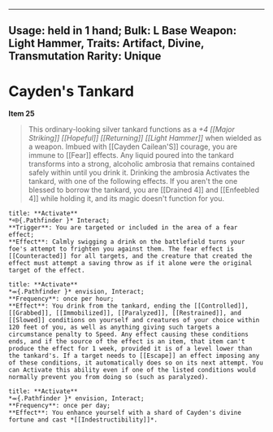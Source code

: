 
---
Usage: held in 1 hand;
Bulk: L
Base Weapon: Light Hammer,
Traits: Artifact, Divine, Transmutation
Rarity: Unique
---

# Cayden's Tankard

**Item 25**

> This ordinary-looking silver tankard functions as a *+4 [[Major Striking]] [[Hopeful]] [[Returning]] [[Light Hammer]]* when wielded as a weapon. Imbued with [[Cayden Cailean'S]] courage, you are immune to [[Fear]] effects. Any liquid poured into the tankard transforms into a strong, alcoholic ambrosia that remains contained safely within until you drink it. Drinking the ambrosia Activates the tankard, with one of the following effects. If you aren't the one blessed to borrow the tankard, you are [[Drained 4]] and [[Enfeebled 4]] while holding it, and its magic doesn't function for you.

```ad-embed-ability
title: **Activate**
*⬲{.Pathfinder }* Interact; 
**Trigger**: You are targeted or included in the area of a fear effect;
**Effect**: Calmly swigging a drink on the battlefield turns your foe's attempt to frighten you against them. The fear effect is [[Counteracted]] for all targets, and the creature that created the effect must attempt a saving throw as if it alone were the original target of the effect.

```

```ad-embed-ability
title: **Activate**
*⬺{.Pathfinder }* envision, Interact; 
**Frequency**: once per hour;
**Effect**: You drink from the tankard, ending the [[Controlled]], [[Grabbed]], [[Immobilized]], [[Paralyzed]], [[Restrained]], and [[Slowed]] conditions on yourself and creatures of your choice within 120 feet of you, as well as anything giving such targets a circumstance penalty to Speed. Any effect causing these conditions ends, and if the source of the effect is an item, that item can't produce the effect for 1 week, provided it is of a level lower than the tankard's. If a target needs to [[Escape]] an effect imposing any of these conditions, it automatically does so on its next attempt. You can Activate this ability even if one of the listed conditions would normally prevent you from doing so (such as paralyzed).

```

```ad-embed-ability
title: **Activate**
*⬺{.Pathfinder }* envision, Interact; 
**Frequency**: once per day;
**Effect**: You enhance yourself with a shard of Cayden's divine fortune and cast *[[Indestructibility]]*.

```
